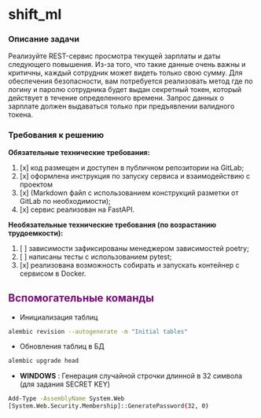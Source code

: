 # shift_ml
### Описание задачи
Реализуйте REST-сервис просмотра текущей зарплаты и даты следующего
повышения. Из-за того, что такие данные очень важны и критичны, каждый сотрудник
может видеть только свою сумму. Для обеспечения безопасности, вам потребуется
реализовать метод где по логину и паролю сотрудника будет выдан секретный токен,
который действует в течение определенного времени. Запрос данных о зарплате
должен выдаваться только при предъявлении валидного токена.

### Требования к решению
__Обязательные технические требования:__

1. [x] код размещен и доступен в публичном репозитории на GitLab;
2. [x] оформлена инструкция по запуску сервиса и взаимодействию с проектом
3. [x] (Markdown файл с использованием конструкций разметки от GitLab по
необходимости);
4. [x] сервис реализован на FastAPI.

__Необязательные технические требования (по возрастанию трудоемкости):__
 
1. [ ] зависимости зафиксированы менеджером зависимостей poetry;
2. [ ] написаны тесты с использованием pytest;
3. [x] реализована возможность собирать и запускать контейнер с сервисом в Docker.

## <span style="color:purple">Вспомогательные команды</span>

- Инициализация таблиц

```bash
alembic revision --autogenerate -m "Initial tables"
```

- Обновления таблиц в БД

```bash
alembic upgrade head
```

- __WINDOWS__ : Генерация случайной строчки длинной в 32 символа (для задания SECRET KEY)

```bash
Add-Type -AssemblyName System.Web
[System.Web.Security.Membership]::GeneratePassword(32, 0)
```

